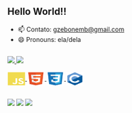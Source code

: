 ## Hello World!!
- 📫 Contato: gzebonemb@gmail.com
- 😄 Pronouns: ela/dela

##

<div>
  <a href="https://github.com/gzerbone">
  <img height="180em" src="https://github-readme-stats.vercel.app/api?username=gzerbone&show_icons=true&theme=dark&include_all_commits=true&count_private=true"/>
  <img height="180em"  src="https://github-readme-stats.vercel.app/api/top-langs/?username=gzerbone&layout=compact&langs_count=7&theme=dark"/>
</div>
  
 <div style="display: inline_block"><br>
  <img align="center" alt="gabi-Js" height="30" width="40" src="https://raw.githubusercontent.com/devicons/devicon/master/icons/javascript/javascript-plain.svg">
  <img align="center" alt="gabi-HTML" height="30" width="40" src="https://raw.githubusercontent.com/devicons/devicon/master/icons/html5/html5-original.svg">
  <img align="center" alt="gabi-CSS" height="30" width="40" src="https://raw.githubusercontent.com/devicons/devicon/master/icons/css3/css3-original.svg">
  <img align="center" alt="gabi-HTML" height="30" width="40" src="https://raw.githubusercontent.com/devicons/devicon/master/icons/c/c-original.svg">

</div>
  
  ##
  
  <div>
  <a href="https://instagram.com/gzerbone_" target="_blank"><img src="https://img.shields.io/badge/-Instagram-%23E4405F?style=for-the-badge&logo=instagram&logoColor=white" target="_blank"></a>
  <a href = "mailto:gzerbonemb@gmail.com"><img src="https://img.shields.io/badge/-Gmail-%23333?style=for-the-badge&logo=gmail&logoColor=white" target="_blank"></a>
  <a href="https://www.linkedin.com/in/gabriela-zerbone-17651962/" target="_blank"><img src="https://img.shields.io/badge/-LinkedIn-%230077B5?style=for-the-badge&logo=linkedin&logoColor=white" target="_blank"></a> 
 
  </div>
